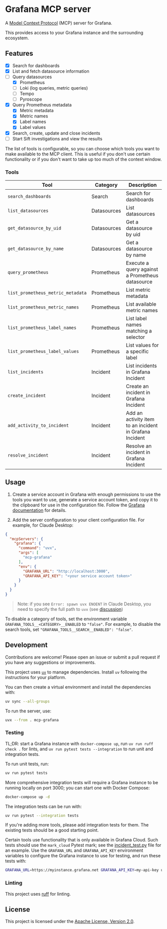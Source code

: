 # Grafana MCP server

A [Model Context Protocol][mcp] (MCP) server for Grafana.

This provides access to your Grafana instance and the surrounding ecosystem.

## Features

- [x] Search for dashboards
- [x] List and fetch datasource information
- [ ] Query datasources
  - [x] Prometheus
  - [ ] Loki (log queries, metric queries)
  - [ ] Tempo
  - [ ] Pyroscope
- [x] Query Prometheus metadata
  - [x] Metric metadata
  - [x] Metric names
  - [x] Label names
  - [x] Label values
- [x] Search, create, update and close incidents
- [ ] Start Sift investigations and view the results

The list of tools is configurable, so you can choose which tools you want to make available to the MCP client.
This is useful if you don't use certain functionality or if you don't want to take up too much of the context window.

### Tools

| Tool | Category | Description |
| --- | --- | --- |
| `search_dashboards` | Search | Search for dashboards |
| `list_datasources` | Datasources | List datasources |
| `get_datasource_by_uid` | Datasources | Get a datasource by uid |
| `get_datasource_by_name` | Datasources | Get a datasource by name |
| `query_prometheus` | Prometheus | Execute a query against a Prometheus datasource |
| `list_prometheus_metric_metadata` | Prometheus | List metric metadata |
| `list_prometheus_metric_names` | Prometheus | List available metric names |
| `list_prometheus_label_names` | Prometheus | List label names matching a selector |
| `list_prometheus_label_values` | Prometheus | List values for a specific label |
| `list_incidents` | Incident | List incidents in Grafana Incident |
| `create_incident` | Incident | Create an incident in Grafana Incident |
| `add_activity_to_incident` | Incident | Add an activity item to an incident in Grafana Incident |
| `resolve_incident` | Incident | Resolve an incident in Grafana Incident |

## Usage

1. Create a service account in Grafana with enough permissions to use the tools you want to use,
generate a service account token, and copy it to the clipboard for use in the configuration file.
Follow the [Grafana documentation][service-account] for details.

2. Add the server configuration to your client configuration file. For example, for Claude Desktop:

```json
{
  "mcpServers": {
    "grafana": {
      "command": "uvx",
      "args": [
        "mcp-grafana"
      ],
      "env": {
        "GRAFANA_URL": "http://localhost:3000",
        "GRAFANA_API_KEY": "<your service account token>"
      }
    }
  }
}
```

> Note: if you see `Error: spawn uvx ENOENT` in Claude Desktop, you need to specify the full path to `uvx` (see [discussion](https://github.com/orgs/modelcontextprotocol/discussions/20))

To disable a category of tools, set the environment variable `GRAFANA_TOOLS__<CATEGORY>__ENABLED` to `"false"`.
For example, to disable the search tools, set `"GRAFANA_TOOLS__SEARCH__ENABLED": "false"`.

## Development

Contributions are welcome! Please open an issue or submit a pull request if you have any suggestions or improvements.

This project uses [`uv`] to manage dependencies. Install `uv` following the instructions for your platform.

You can then create a virtual environment and install the dependencies with:

```bash
uv sync --all-groups
```

To run the server, use:

```bash
uvx --from . mcp-grafana
```

### Testing

TL;DR: start a Grafana instance with `docker-compose up`, run `uv run ruff check .` for lints, and `uv run pytest tests --integration` to run unit and integration tests.

To run unit tests, run:

```bash
uv run pytest tests
```

More comprehensive integration tests will require a Grafana instance to be running locally on port 3000; you can start one with Docker Compose:

```bash
docker-compose up -d
```

The integration tests can be run with:

```bash
uv run pytest --integration tests
```

If you're adding more tools, please add integration tests for them. The existing tests should be a good starting point.

Certain tools use functionality that is only available in Grafana Cloud. Such tests should use the `mark_cloud` Pytest mark; see the [incident_test.py](tests/tools/incident_test.py) file for an example.
Use the `GRAFANA_URL` and `GRAFANA_API_KEY` environment variables to configure the Grafana instance to use for testing, and run these tests with:

```bash
GRAFANA_URL=https://myinstance.grafana.net GRAFANA_API_KEY=my-api-key uv run pytest --cloud tests
```

### Linting

This project uses [ruff](https://github.com/charliermarsh/ruff) for linting.

## License

This project is licensed under the [Apache License, Version 2.0](LICENSE).

[mcp]: https://modelcontextprotocol.io/
[service-account]: https://grafana.com/docs/grafana/latest/administration/service-accounts/
[`uv`]: https://docs.astral.sh/uv/
